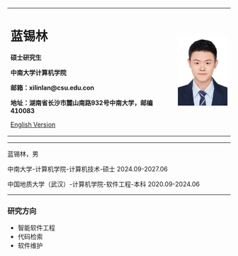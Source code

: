 <div>
<table border="0">
  <tr>
    <td width="75%">
      <h1>蓝锡林</h1>
      <p><b>硕士研究生</b></p>
      <p><b>中南大学计算机学院</b></p>
      <p><b>邮箱：xilinlan@csu.edu.con</b></p>
      <p><b>地址：湖南省长沙市麓山南路932号中南大学，邮编410083</b></p>
      <p><a href="/index-en.html">English Version</a></p>
    </td>
    <td width="25%">
      <img src="/lanxilin.jpg" width="100%">
    </td>
  </tr>
</table>
</div>


---

蓝锡林，男

中南大学-计算机学院-计算机技术-硕士 2024.09-2027.06

中国地质大学（武汉）-计算机学院-软件工程-本科 2020.09-2024.06

---

### 研究方向
- 智能软件工程
- 代码检索
- 软件维护

